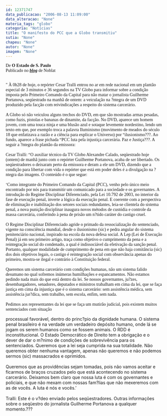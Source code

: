 ```yaml
---
id: 12371747
data_publicacao: "2006-08-13 11:09:00"
data_alteracao: "None"
materia_tags: "globo"
categoria: "Notícias"
title: "O manifesto do PCC que a Globo transmitiu"
sutia: "None"
chapeu: "None"
autor: "None"
imagem: "None"
---
```

<p><span style="font-family: Verdana;">De <strong>O Estado de S. Paulo</strong><br />Publicado no <strong><em><u><span style="color: crimson;"><a href="http://fivenews.sjcc.com.br/https:/www.noblat.com.br/" target="_blank" rel="noopener noreferrer">blog</a></span></u></em></strong> de Noblat</span></p>
<p><span style="font-family: Verdana;"><br />" &Agrave; 0h28 de hoje, o rep&oacute;rter Cesar Tralli entrou no ar em rede nacional em um plant&atilde;o especial de 3 minutos e 36 segundos na TV Globo para informar sobre a condi&ccedil;&atilde;o imposta pelo Primeiro Comando da Capital para n&atilde;o matar o jornalista Guilherme Portanova, seq&uuml;estrado na manh&atilde; de ontem: a veicula&ccedil;&atilde;o na ?ntegra de um DVD produzido pela fac&ccedil;&atilde;o com reivindica&ccedil;&otilde;es a respeito do sistema carcer&aacute;rio. <br />&nbsp;<br />A Globo s&oacute; n&atilde;o veiculou alguns trechos do DVD, em que s&atilde;o mostradas armas pesadas, como fuzis, pistolas e bananas de dinamite, da fac&ccedil;&atilde;o. No DVD, aparece um homem jovem, com uma touca ninja e uma blus&atilde;o azul e sotaque levemente nordestino, lendo um texto em que, por exemplo troca a palavra Iluminismo (movimento de meados do s&eacute;culo 18 que enfatizava a raz&atilde;o e a ci&ecirc;ncia para explicar o Universo) por &ldquo;ilusionismo???. Ao fundo, aparece a frase pichada &ldquo;PCC luta pela injusti&ccedil;a carcer&aacute;ria. Paz e Justi&ccedil;a???. A seguir a ?ntegra do plant&atilde;o da emissora:<br />&nbsp;<br />Cesar Tralli: &ldquo;O auxiliar t&eacute;cnico da TV Globo Alexandre Calado, seq&uuml;estrado hoje (ontem) de manh&atilde; junto com o rep&oacute;rter Guilherme Portanova, acaba de ser libertado. Os seq&uuml;estradores o deixaram perto da emissora e deram a ele um DVD, dizendo que a condi&ccedil;&atilde;o para libertar com vida o rep&oacute;rter que est&aacute; em poder deles &eacute; a divulga&ccedil;&atilde;o na ?ntegra das imagens. O conte&uacute;do &eacute; o que segue:<br />&nbsp;<br />&lsquo;Como integrante do Primeiro Comando da Capital (PCC), venho pelo &uacute;nico meio encontrado por n&oacute;s para transmitir um comunicado para a sociedade e os governantes. A introdu&ccedil;&atilde;o do Regime Disciplinar Diferenciado, pela Lei 10.792 de 2003, no interior da fase de execu&ccedil;&atilde;o penal, inverte a l&oacute;gica da execu&ccedil;&atilde;o penal. E coerente com a perspectiva de elimina&ccedil;&atilde;o e inabilita&ccedil;&atilde;o dos setores sociais redundantes, leia-se clientela do sistema penal, a nova puni&ccedil;&atilde;o disciplinar inaugura novos m&eacute;todos de cust&oacute;dia e controle da massa carcer&aacute;ria, conferindo &agrave; pena de pris&atilde;o um n?tido car&aacute;ter do castigo cruel.<br />&nbsp;<br />O Regime Disciplinar Diferenciado agride o primado da ressocializa&ccedil;&atilde;o do sentenciado, vigente na consci&ecirc;ncia mundial, desde o ilusionismo (sic) e pedra angular do sistema penitenci&aacute;rio nacional, inspirado na escola da nova defesa social. A Lep (Lei de Execu&ccedil;&atilde;o Penal) j&aacute; em seu primeiro artigo, tra&ccedil;a como objetivo o cumprimento da pena e a reintegra&ccedil;&atilde;o social do condenado, a qual &eacute; indissoci&aacute;vel da efetiva&ccedil;&atilde;o da san&ccedil;&atilde;o penal. Portanto, qualquer modalidade de cumprimento de pena em que n&atilde;o haja comit&acirc;ncia (sic) dos dois objetivos legais, o castigo &eacute; reintegra&ccedil;&atilde;o social com observ&acirc;ncia apenas do primeiro, mostra-se ilegal e contr&aacute;rio &agrave; Constitui&ccedil;&atilde;o federal.<br />&nbsp;<br />Queremos um sistema carcer&aacute;rio com condi&ccedil;&otilde;es humanas, n&atilde;o um sistema falido desumano no qual sofremos in&uacute;meras humilha&ccedil;&otilde;es e espancamentos. N&atilde;o estamos pedindo nada mais do que est&aacute; dentro da lei. Se nossos governantes, ju?zes, desembargadores, senadores, deputados e ministros trabalham em cima da lei, que se fa&ccedil;a justi&ccedil;a em cima da injusti&ccedil;a que &eacute; o sistema carcer&aacute;rio: sem assist&ecirc;ncia m&eacute;dica, sem assist&ecirc;ncia jur?dica, sem trabalho, sem escola, enfim, sem nada.<br />&nbsp;<br />Pedimos aos representantes da lei que se fa&ccedil;a um mutir&atilde;o judicial, pois existem muitos sentenciados com situa&ccedil;&atilde;o</span></p>
<p>processual favor&aacute;vel, dentro do princ?pio da dignidade humana. O sistema penal brasileiro &eacute; na verdade um verdadeiro dep&oacute;sito humano, onde l&aacute; se jogam os serem humanos como se fossem animais. O RDD &eacute; inconstitucional. O Estado Democr&aacute;tico de Direito tem a obriga&ccedil;&atilde;o e o dever de dar o m?nimo de condi&ccedil;&otilde;es de sobreviv&ecirc;ncia para os sentenciados. Queremos que a lei seja cumprida na sua totalidade. N&atilde;o queremos obter nenhuma vantagem, apenas n&atilde;o queremos e n&atilde;o podemos sermos (sic) massacrados e oprimidos.<br />&nbsp;<br />Queremos que as provid&ecirc;ncias sejam tomadas, pois n&atilde;o vamos aceitar e ficarmos de bra&ccedil;os cruzados pelo que est&aacute; acontecendo no sistema carcer&aacute;rio. Deixamos bem claro que nossa luta &eacute; com os governantes e policiais, e que n&atilde;o mexam com nossas fam?lias que n&atilde;o mexeremos com as de voc&ecirc;s. A luta &eacute; n&oacute;s e voc&ecirc;s.&rsquo;<br />&nbsp;<br />Tralli: Este &eacute; o v?deo enviado pelos seq&uuml;estradores. Outras informa&ccedil;&otilde;es sobre o seq&uuml;estro do jornalista Guilherme Portanova a qualquer momento.???</p>
